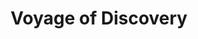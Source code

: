 ---
title: Voyage of Discovery 
gamefile: '/game/VoyageOfDiscovery/index.html'
img: '/img/games/voyageOfDiscovery.png'
---